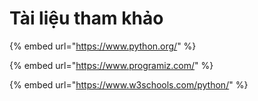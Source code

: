 # Tài liệu tham khảo

{% embed url="https://www.python.org/" %}

{% embed url="https://www.programiz.com/" %}

{% embed url="https://www.w3schools.com/python/" %}



